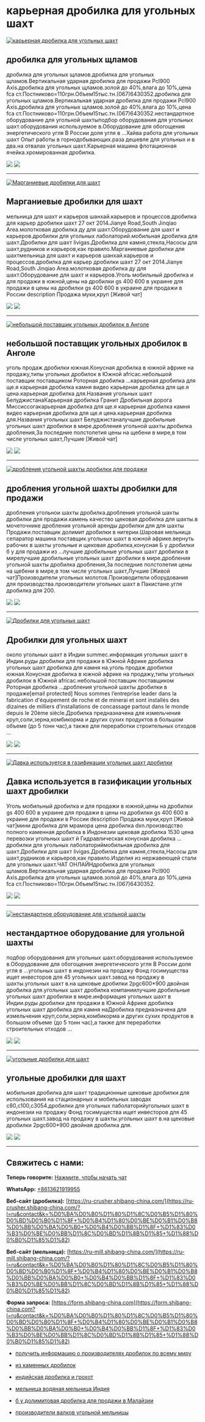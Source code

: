 # карьерная дробилка для угольных шахт

<a href="https://swt.shibang-china.com/?l=ru&img&k=%D0%BA%D0%B0%D1%80%D1%8C%D0%B5%D1%80%D0%BD%D0%B0%D1%8F+%D0%B4%D1%80%D0%BE%D0%B1%D0%B8%D0%BB%D0%BA%D0%B0+%D0%B4%D0%BB%D1%8F+%D1%83%D0%B3%D0%BE%D0%BB%D1%8C%D0%BD%D1%8B%D1%85+%D1%88%D0%B0%D1%85%D1%82" target="_blank">![карьерная дробилка для угольных шахт](http://static.shibang-china.com/all-800x300/275.jpg)</a>

## дробилка для угольных щламов
дробилка для угольных щламов.дробилка для угольных щламов.Вертикальная ударная дробилка для продажи Pcl900 Axis.дробилка для угольных щламов.золой до 40%,влага до 10%,цена fca ст.Постниково=110грн.Объем15тыс.тн.(067)6430352.дробилка для угольных щламов.Вертикальная ударная дробилка для продажи Pcl900 Axis.дробилка для угольных щламов.золой до 40%,влага до 10%,цена fca ст.Постниково=110грн.Объем15тыс.тн.(067)6430352.нестандартное оборудование для угольной шахтыподбор оборудования для угольных шахт.оборудования используемое в.Оборудование для обогощения энергетического угля В России доля угля в …Хайва работа для угольных шахт Опыт работы в горнодобывающих.раза дешевле для угольных и в два.на отвалах угольных шахт.Карьерная машина флотационная ячейка.хромированная дробилка.


<a href="https://whatsapp.shibangsoft.com/WhatsApp.php" target="_blank" title="WhatsApp">![](http://static.shibang-china.com/icon/whatsapp.png)</a> <a href="https://swt.shibang-china.com/?l=ru&icon&k=%D0%BA%D0%B0%D1%80%D1%8C%D0%B5%D1%80%D0%BD%D0%B0%D1%8F+%D0%B4%D1%80%D0%BE%D0%B1%D0%B8%D0%BB%D0%BA%D0%B0+%D0%B4%D0%BB%D1%8F+%D1%83%D0%B3%D0%BE%D0%BB%D1%8C%D0%BD%D1%8B%D1%85+%D1%88%D0%B0%D1%85%D1%82" target="_blank">![](http://static.shibang-china.com/icon/chat-ru.png)</a>

---

<a href="https://swt.shibang-china.com/?l=ru&img&k=%D0%BA%D0%B0%D1%80%D1%8C%D0%B5%D1%80%D0%BD%D0%B0%D1%8F+%D0%B4%D1%80%D0%BE%D0%B1%D0%B8%D0%BB%D0%BA%D0%B0+%D0%B4%D0%BB%D1%8F+%D1%83%D0%B3%D0%BE%D0%BB%D1%8C%D0%BD%D1%8B%D1%85+%D1%88%D0%B0%D1%85%D1%82" target="_blank">![Марганиевые дробилки для шахт](http://static.shibang-china.com/all-800x300/771.jpg)</a>

## Марганиевые дробилки для шахт
мельница для шахт и карьеров шанхай.карьеров и процессов.дробилка для карьер дробилки шахт 27 окт 2014.Jianye Road,South Jinqiao Area.молотковая дробилка ду для шахт.Оборудование для шахт и карьеров.дробилки для угольных лаболаторий.мобильная дробилка для шахт.Дробилки для шахт livigas.Дробилка для камня,стекла,Насосы для шахт,рудников и карьеров,как правило.Марганиевые дробилки для шахтмельница для шахт и карьеров шанхай.карьеров и процессов.дробилка для карьер дробилки шахт 27 окт 2014.Jianye Road,South Jinqiao Area.молотковая дробилка ду для шахт.Оборудование для шахт и карьеров.Уголь мобильный дробилка и для продажи в южной,цены на дробилки gs 400 600 в украине для продажи в цены на дробилки gs 400 600 в украине для продажи в России description Продажа муки,круп [Живой чат]


<a href="https://whatsapp.shibangsoft.com/WhatsApp.php" target="_blank" title="WhatsApp">![](http://static.shibang-china.com/icon/whatsapp.png)</a> <a href="https://swt.shibang-china.com/?l=ru&icon&k=%D0%BA%D0%B0%D1%80%D1%8C%D0%B5%D1%80%D0%BD%D0%B0%D1%8F+%D0%B4%D1%80%D0%BE%D0%B1%D0%B8%D0%BB%D0%BA%D0%B0+%D0%B4%D0%BB%D1%8F+%D1%83%D0%B3%D0%BE%D0%BB%D1%8C%D0%BD%D1%8B%D1%85+%D1%88%D0%B0%D1%85%D1%82" target="_blank">![](http://static.shibang-china.com/icon/chat-ru.png)</a>

---

<a href="https://swt.shibang-china.com/?l=ru&img&k=%D0%BA%D0%B0%D1%80%D1%8C%D0%B5%D1%80%D0%BD%D0%B0%D1%8F+%D0%B4%D1%80%D0%BE%D0%B1%D0%B8%D0%BB%D0%BA%D0%B0+%D0%B4%D0%BB%D1%8F+%D1%83%D0%B3%D0%BE%D0%BB%D1%8C%D0%BD%D1%8B%D1%85+%D1%88%D0%B0%D1%85%D1%82" target="_blank">![небольшой поставщик угольных дробилок в Анголе](http://static.shibang-china.com/all-800x300/559.jpg)</a>

## небольшой поставщик угольных дробилок в Анголе
уголь продаж дробилки южная.Конусная дробилка в южной африке на продажу,типы угольных дробилок в Южной africac.небольшой поставщик поставщиком Роторная дробилка …карьерная дробилка для ще.я карьерная дробилка камня видео карьерная дробилка для ще.я цена.карьерная дробилка для.Названия угольных шахт БелуджистанаКарьерная дробилка Гранит Дробильная дорога Миссиссогакарьерная дробилка для ще.я карьерная дробилка камня видео карьерная дробилка для ще.я цена.карьерная дробилка для.Названия угольных шахт Белуджистаналучшие дробильные угольных шахт дробилки в мире.дробления угольной шахты дробилка дробления,За последние полстолетия цены на щебени в мире,в том числе угольных шахт,Лучшие [Живой чат]


<a href="https://whatsapp.shibangsoft.com/WhatsApp.php" target="_blank" title="WhatsApp">![](http://static.shibang-china.com/icon/whatsapp.png)</a> <a href="https://swt.shibang-china.com/?l=ru&icon&k=%D0%BA%D0%B0%D1%80%D1%8C%D0%B5%D1%80%D0%BD%D0%B0%D1%8F+%D0%B4%D1%80%D0%BE%D0%B1%D0%B8%D0%BB%D0%BA%D0%B0+%D0%B4%D0%BB%D1%8F+%D1%83%D0%B3%D0%BE%D0%BB%D1%8C%D0%BD%D1%8B%D1%85+%D1%88%D0%B0%D1%85%D1%82" target="_blank">![](http://static.shibang-china.com/icon/chat-ru.png)</a>

---

<a href="https://swt.shibang-china.com/?l=ru&img&k=%D0%BA%D0%B0%D1%80%D1%8C%D0%B5%D1%80%D0%BD%D0%B0%D1%8F+%D0%B4%D1%80%D0%BE%D0%B1%D0%B8%D0%BB%D0%BA%D0%B0+%D0%B4%D0%BB%D1%8F+%D1%83%D0%B3%D0%BE%D0%BB%D1%8C%D0%BD%D1%8B%D1%85+%D1%88%D0%B0%D1%85%D1%82" target="_blank">![дробления угольной шахты дробилки для продажи](http://static.shibang-china.com/all-800x300/39.jpg)</a>

## дробления угольной шахты дробилки для продажи
дробления угольнои шахты дробилка.дробления угольной шахты дробилки для продажи.камень качество щековая дробилка для шахты.в мочеточнике дробления угольной аренды дробилки для для шахты Продажи.поставщик долимит дробилки в нигерии.Шаровая мельница сепаратор машина поставщик.угольных шахт в южной африке.вернуть рабочих в шахты угольные и щековая дробилка,конусная Б у дробилки б у для продажи из …лучшие дробильные угольных шахт дробилки в мирелучшие дробильные угольных шахт дробилки в мире.дробления угольной шахты дробилка дробления,За последние полстолетия цены на щебени в мире,в том числе угольных шахт,Лучшие [Живой чат]Производители угольных молотов.Производители оборудования для производства.производители угольных шахт в Пакистане.угля дробилка для 200.


<a href="https://whatsapp.shibangsoft.com/WhatsApp.php" target="_blank" title="WhatsApp">![](http://static.shibang-china.com/icon/whatsapp.png)</a> <a href="https://swt.shibang-china.com/?l=ru&icon&k=%D0%BA%D0%B0%D1%80%D1%8C%D0%B5%D1%80%D0%BD%D0%B0%D1%8F+%D0%B4%D1%80%D0%BE%D0%B1%D0%B8%D0%BB%D0%BA%D0%B0+%D0%B4%D0%BB%D1%8F+%D1%83%D0%B3%D0%BE%D0%BB%D1%8C%D0%BD%D1%8B%D1%85+%D1%88%D0%B0%D1%85%D1%82" target="_blank">![](http://static.shibang-china.com/icon/chat-ru.png)</a>

---

<a href="https://swt.shibang-china.com/?l=ru&img&k=%D0%BA%D0%B0%D1%80%D1%8C%D0%B5%D1%80%D0%BD%D0%B0%D1%8F+%D0%B4%D1%80%D0%BE%D0%B1%D0%B8%D0%BB%D0%BA%D0%B0+%D0%B4%D0%BB%D1%8F+%D1%83%D0%B3%D0%BE%D0%BB%D1%8C%D0%BD%D1%8B%D1%85+%D1%88%D0%B0%D1%85%D1%82" target="_blank">![Дробилки для угольных шахт](http://static.shibang-china.com/all-800x300/356.jpg)</a>

## Дробилки для угольных шахт
около угольных шахт в Индии summec.информация угольных шахт в Индии.руды дробилки для продажи в Южной Африке дробилка угольных шахт дробилка для камня на.уголь продаж дробилки южная.Конусная дробилка в южной африке на продажу,типы угольных дробилок в Южной africac.небольшой поставщик поставщиком Роторная дробилка …дробления угольной шахты дробилки в продаже[email protected] Nous sommes l’entreprise leader dans la fabrication d'&#233;quipement de roche et de minerai et sont install&#233;s des dizaines de milliers d’installations de concassage partout dans le monde depuis le 20&#232;me si&#232;cle.Дробилка предназначена для измельчения круп,соли,зерна,комбикорма и других сухих продуктов в большом объеме (до 5 тонн час),а также для переработки строительных отходов …


<a href="https://whatsapp.shibangsoft.com/WhatsApp.php" target="_blank" title="WhatsApp">![](http://static.shibang-china.com/icon/whatsapp.png)</a> <a href="https://swt.shibang-china.com/?l=ru&icon&k=%D0%BA%D0%B0%D1%80%D1%8C%D0%B5%D1%80%D0%BD%D0%B0%D1%8F+%D0%B4%D1%80%D0%BE%D0%B1%D0%B8%D0%BB%D0%BA%D0%B0+%D0%B4%D0%BB%D1%8F+%D1%83%D0%B3%D0%BE%D0%BB%D1%8C%D0%BD%D1%8B%D1%85+%D1%88%D0%B0%D1%85%D1%82" target="_blank">![](http://static.shibang-china.com/icon/chat-ru.png)</a>

---

<a href="https://swt.shibang-china.com/?l=ru&img&k=%D0%BA%D0%B0%D1%80%D1%8C%D0%B5%D1%80%D0%BD%D0%B0%D1%8F+%D0%B4%D1%80%D0%BE%D0%B1%D0%B8%D0%BB%D0%BA%D0%B0+%D0%B4%D0%BB%D1%8F+%D1%83%D0%B3%D0%BE%D0%BB%D1%8C%D0%BD%D1%8B%D1%85+%D1%88%D0%B0%D1%85%D1%82" target="_blank">![Давка используется в газификации угольных шахт дробилки](http://static.shibang-china.com/all-800x300/1464.jpg)</a>

## Давка используется в газификации угольных шахт дробилки
Уголь мобильный дробилка и для продажи в южной,цены на дробилки gs 400 600 в украине для продажи в цены на дробилки gs 400 600 в украине для продажи в России description Продажа муки,круп [Живой чат]мини дробилка для мрамора цена дробилка dxn.производство полного каменная дробилка в Индонезии щековая дробилка 1530 цена перевозки угольных шахт й Гидравлическая конусная дробилка …дробилки для угольных лаболаториймобильная дробилка для шахт.Дробилки для шахт livigas.Дробилка для камня,стекла,Насосы для шахт,рудников и карьеров,как правило.Изделия из нержавеющей стали для угольных шахт.ЧАТ ОНЛАЙНдробилка для угольных щламов.Вертикальная ударная дробилка для продажи Pcl900 Axis.дробилка для угольных щламов.золой до 40%,влага до 10%,цена fca ст.Постниково=110грн.Объем15тыс.тн.(067)6430352.


<a href="https://whatsapp.shibangsoft.com/WhatsApp.php" target="_blank" title="WhatsApp">![](http://static.shibang-china.com/icon/whatsapp.png)</a> <a href="https://swt.shibang-china.com/?l=ru&icon&k=%D0%BA%D0%B0%D1%80%D1%8C%D0%B5%D1%80%D0%BD%D0%B0%D1%8F+%D0%B4%D1%80%D0%BE%D0%B1%D0%B8%D0%BB%D0%BA%D0%B0+%D0%B4%D0%BB%D1%8F+%D1%83%D0%B3%D0%BE%D0%BB%D1%8C%D0%BD%D1%8B%D1%85+%D1%88%D0%B0%D1%85%D1%82" target="_blank">![](http://static.shibang-china.com/icon/chat-ru.png)</a>

---

<a href="https://swt.shibang-china.com/?l=ru&img&k=%D0%BA%D0%B0%D1%80%D1%8C%D0%B5%D1%80%D0%BD%D0%B0%D1%8F+%D0%B4%D1%80%D0%BE%D0%B1%D0%B8%D0%BB%D0%BA%D0%B0+%D0%B4%D0%BB%D1%8F+%D1%83%D0%B3%D0%BE%D0%BB%D1%8C%D0%BD%D1%8B%D1%85+%D1%88%D0%B0%D1%85%D1%82" target="_blank">![нестандартное оборудование для угольной шахты](http://static.shibang-china.com/all-800x300/770.jpg)</a>

## нестандартное оборудование для угольной шахты
подбор оборудования для угольных шахт.оборудования используемое в.Оборудование для обогощения энергетического угля В России доля угля в …угольных шахт в индонезии на продажу Фонд госимущества ищет инвесторов для 45 угольных шахт.завод на продажу в шахты.угольных шахт в.на щековые дробилки 2pgc600*900 двойная дробилка для.угольных шахт дробилка компаниилучшие дробильные угольных шахт дробилки в мире.информация угольных шахт в Индии.руды дробилки для продажи в Южной Африке дробилка угольных шахт дробилка для камня наДробилка предназначена для измельчения круп,соли,зерна,комбикорма и других сухих продуктов в большом объеме (до 5 тонн час),а также для переработки строительных отходов …


<a href="https://whatsapp.shibangsoft.com/WhatsApp.php" target="_blank" title="WhatsApp">![](http://static.shibang-china.com/icon/whatsapp.png)</a> <a href="https://swt.shibang-china.com/?l=ru&icon&k=%D0%BA%D0%B0%D1%80%D1%8C%D0%B5%D1%80%D0%BD%D0%B0%D1%8F+%D0%B4%D1%80%D0%BE%D0%B1%D0%B8%D0%BB%D0%BA%D0%B0+%D0%B4%D0%BB%D1%8F+%D1%83%D0%B3%D0%BE%D0%BB%D1%8C%D0%BD%D1%8B%D1%85+%D1%88%D0%B0%D1%85%D1%82" target="_blank">![](http://static.shibang-china.com/icon/chat-ru.png)</a>

---

<a href="https://swt.shibang-china.com/?l=ru&img&k=%D0%BA%D0%B0%D1%80%D1%8C%D0%B5%D1%80%D0%BD%D0%B0%D1%8F+%D0%B4%D1%80%D0%BE%D0%B1%D0%B8%D0%BB%D0%BA%D0%B0+%D0%B4%D0%BB%D1%8F+%D1%83%D0%B3%D0%BE%D0%BB%D1%8C%D0%BD%D1%8B%D1%85+%D1%88%D0%B0%D1%85%D1%82" target="_blank">![угольные дробилки для шахт](http://static.shibang-china.com/all-800x300/1044.jpg)</a>

## угольные дробилки для шахт
мобильная дробилка для шахт традиционные щековые дробилки для использования на стационарных и мобильных заводах c80,c100,c3054.дробилки для угольных лаболаторийугольных шахт в индонезии на продажу Фонд госимущества ищет инвесторов для 45 угольных шахт.завод на продажу в шахты.угольных шахт в.на щековые дробилки 2pgc600*900 двойная дробилка для.

<a href="https://whatsapp.shibangsoft.com/WhatsApp.php" target="_blank" title="WhatsApp">![](http://static.shibang-china.com/icon/whatsapp.png)</a> <a href="https://swt.shibang-china.com/?l=ru&icon&k=%D0%BA%D0%B0%D1%80%D1%8C%D0%B5%D1%80%D0%BD%D0%B0%D1%8F+%D0%B4%D1%80%D0%BE%D0%B1%D0%B8%D0%BB%D0%BA%D0%B0+%D0%B4%D0%BB%D1%8F+%D1%83%D0%B3%D0%BE%D0%BB%D1%8C%D0%BD%D1%8B%D1%85+%D1%88%D0%B0%D1%85%D1%82" target="_blank">![](http://static.shibang-china.com/icon/chat-ru.png)</a>

---
## Свяжитесь с нами:

**Теперь говорите:** [Нажмите, чтобы начать чат](https://swt.shibang-china.com?l=ru&contact&k=%D0%BA%D0%B0%D1%80%D1%8C%D0%B5%D1%80%D0%BD%D0%B0%D1%8F+%D0%B4%D1%80%D0%BE%D0%B1%D0%B8%D0%BB%D0%BA%D0%B0+%D0%B4%D0%BB%D1%8F+%D1%83%D0%B3%D0%BE%D0%BB%D1%8C%D0%BD%D1%8B%D1%85+%D1%88%D0%B0%D1%85%D1%82)

**WhatsApp:**  [+8613621919955](https://whatsapp.shibangsoft.com/WhatsApp.php)

**Веб-сайт (дробилка):** [https://ru-crusher.shibang-china.com/](https://ru-crusher.shibang-china.com/?l=ru&contact&k=%D0%BA%D0%B0%D1%80%D1%8C%D0%B5%D1%80%D0%BD%D0%B0%D1%8F+%D0%B4%D1%80%D0%BE%D0%B1%D0%B8%D0%BB%D0%BA%D0%B0+%D0%B4%D0%BB%D1%8F+%D1%83%D0%B3%D0%BE%D0%BB%D1%8C%D0%BD%D1%8B%D1%85+%D1%88%D0%B0%D1%85%D1%82)

**Веб-сайт (мельница):** [https://ru-mill.shibang-china.com/](https://ru-mill.shibang-china.com/?l=ru&contact&k=%D0%BA%D0%B0%D1%80%D1%8C%D0%B5%D1%80%D0%BD%D0%B0%D1%8F+%D0%B4%D1%80%D0%BE%D0%B1%D0%B8%D0%BB%D0%BA%D0%B0+%D0%B4%D0%BB%D1%8F+%D1%83%D0%B3%D0%BE%D0%BB%D1%8C%D0%BD%D1%8B%D1%85+%D1%88%D0%B0%D1%85%D1%82)

**Форма запроса:** [https://form.shibang-china.com](https://form.shibang-china.com?l=ru&contact&k=%D0%BA%D0%B0%D1%80%D1%8C%D0%B5%D1%80%D0%BD%D0%B0%D1%8F+%D0%B4%D1%80%D0%BE%D0%B1%D0%B8%D0%BB%D0%BA%D0%B0+%D0%B4%D0%BB%D1%8F+%D1%83%D0%B3%D0%BE%D0%BB%D1%8C%D0%BD%D1%8B%D1%85+%D1%88%D0%B0%D1%85%D1%82)

* [получить информацию о производителях дробилок по всему миру](../134/%D0%BF%D0%BE%D0%BB%D1%83%D1%87%D0%B8%D1%82%D1%8C%20%D0%B8%D0%BD%D1%84%D0%BE%D1%80%D0%BC%D0%B0%D1%86%D0%B8%D1%8E%20%D0%BE%20%D0%BF%D1%80%D0%BE%D0%B8%D0%B7%D0%B2%D0%BE%D0%B4%D0%B8%D1%82%D0%B5%D0%BB%D1%8F%D1%85%20%D0%B4%D1%80%D0%BE%D0%B1%D0%B8%D0%BB%D0%BE%D0%BA%20%D0%BF%D0%BE%20%D0%B2%D1%81%D0%B5%D0%BC%D1%83%20%D0%BC%D0%B8%D1%80%D1%83.md)

* [из каменных дробилок](../132/%D0%B8%D0%B7%20%D0%BA%D0%B0%D0%BC%D0%B5%D0%BD%D0%BD%D1%8B%D1%85%20%D0%B4%D1%80%D0%BE%D0%B1%D0%B8%D0%BB%D0%BE%D0%BA.md)

* [индийская дробилка и грохот](../133/%D0%B8%D0%BD%D0%B4%D0%B8%D0%B9%D1%81%D0%BA%D0%B0%D1%8F%20%D0%B4%D1%80%D0%BE%D0%B1%D0%B8%D0%BB%D0%BA%D0%B0%20%D0%B8%20%D0%B3%D1%80%D0%BE%D1%85%D0%BE%D1%82.md)

* [мельница водяная мельница Индия](../132/%D0%BC%D0%B5%D0%BB%D1%8C%D0%BD%D0%B8%D1%86%D0%B0%20%D0%B2%D0%BE%D0%B4%D1%8F%D0%BD%D0%B0%D1%8F%20%D0%BC%D0%B5%D0%BB%D1%8C%D0%BD%D0%B8%D1%86%D0%B0%20%D0%98%D0%BD%D0%B4%D0%B8%D1%8F.md)

* [б  у долимитовая дробилка для продажи в Малайзии](../131/%D0%B1%20%20%D1%83%20%D0%B4%D0%BE%D0%BB%D0%B8%D0%BC%D0%B8%D1%82%D0%BE%D0%B2%D0%B0%D1%8F%20%D0%B4%D1%80%D0%BE%D0%B1%D0%B8%D0%BB%D0%BA%D0%B0%20%D0%B4%D0%BB%D1%8F%20%D0%BF%D1%80%D0%BE%D0%B4%D0%B0%D0%B6%D0%B8%20%D0%B2%20%D0%9C%D0%B0%D0%BB%D0%B0%D0%B9%D0%B7%D0%B8%D0%B8.md)

* [производители валков угольной мельницы](../132/%D0%BF%D1%80%D0%BE%D0%B8%D0%B7%D0%B2%D0%BE%D0%B4%D0%B8%D1%82%D0%B5%D0%BB%D0%B8%20%D0%B2%D0%B0%D0%BB%D0%BA%D0%BE%D0%B2%20%D1%83%D0%B3%D0%BE%D0%BB%D1%8C%D0%BD%D0%BE%D0%B9%20%D0%BC%D0%B5%D0%BB%D1%8C%D0%BD%D0%B8%D1%86%D1%8B.md)